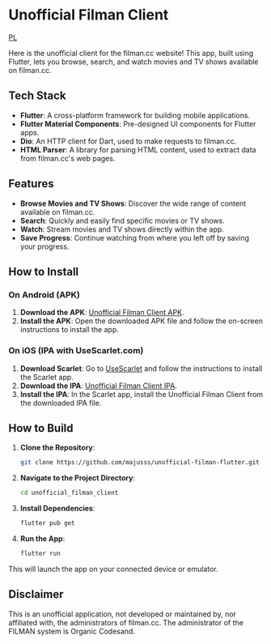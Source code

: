 # Unofficial Filman Client

[PL](https://github.com/majusss/unofficial-filman-flutter/blob/main/README_PL.md)

Here is the unofficial client for the filman.cc website! This app, built using Flutter, lets you browse, search, and watch movies and TV shows available on filman.cc.

## Tech Stack

- **Flutter**: A cross-platform framework for building mobile applications.
- **Flutter Material Components**: Pre-designed UI components for Flutter apps.
- **Dio**: An HTTP client for Dart, used to make requests to filman.cc.
- **HTML Parser**: A library for parsing HTML content, used to extract data from filman.cc's web pages.

## Features

- **Browse Movies and TV Shows**: Discover the wide range of content available on filman.cc.
- **Search**: Quickly and easily find specific movies or TV shows.
- **Watch**: Stream movies and TV shows directly within the app.
- **Save Progress**: Continue watching from where you left off by saving your progress.

## How to Install

### On Android (APK)

1. **Download the APK**: [Unofficial Filman Client APK](https://github.com/majusss/unofficial-filman-flutter/releases).
2. **Install the APK**: Open the downloaded APK file and follow the on-screen instructions to install the app.

### On iOS (IPA with UseScarlet.com)

1. **Download Scarlet**: Go to [UseScarlet](https://usescarlet.com) and follow the instructions to install the Scarlet app.
2. **Download the IPA**: [Unofficial Filman Client IPA](https://github.com/majusss/unofficial-filman-flutter/releases).
3. **Install the IPA**: In the Scarlet app, install the Unofficial Filman Client from the downloaded IPA file.

## How to Build

1. **Clone the Repository**:

   ```bash
   git clone https://github.com/majusss/unofficial-filman-flutter.git unofficial_filman_client
   ```

2. **Navigate to the Project Directory**:

   ```bash
   cd unofficial_filman_client
   ```

3. **Install Dependencies**:

   ```bash
   flutter pub get
   ```

4. **Run the App**:

   ```bash
   flutter run
   ```

This will launch the app on your connected device or emulator.

## Disclaimer

This is an unofficial application, not developed or maintained by, nor affiliated with, the administrators of filman.cc. The administrator of the FILMAN system is Organic Codesand.
